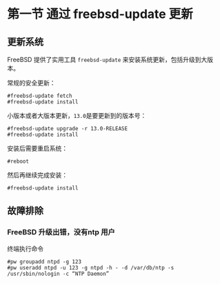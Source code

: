 # 第一节 通过 freebsd-update 更新

## 更新系统 <a href="geng-xin-xi-tong" id="geng-xin-xi-tong"></a>

FreeBSD 提供了实用工具 `freebsd-update` 来安装系统更新，包括升级到大版本。

常规的安全更新：

```
#freebsd-update fetch
#freebsd-update install
```

小版本或者大版本更新，`13.0`是要更新到的版本号：

```
#freebsd-update upgrade -r 13.0-RELEASE
#freebsd-update install
```

安装后需要重启系统：

```
#reboot
```

然后再继续完成安装：

```
#freebsd-update install
```

## **故障排除**

### **FreeBSD 升级出错，没有ntp 用户**

终端执行命令

`#pw groupadd ntpd -g 123`\
`#pw useradd ntpd -u 123 -g ntpd -h - -d /var/db/ntp -s /usr/sbin/nologin -c “NTP Daemon”`
